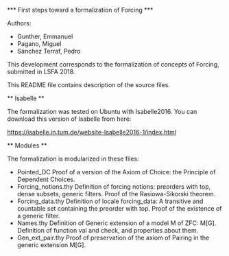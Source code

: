 *** First steps toward a formalization of Forcing ***

Authors:
- Gunther, Emmanuel
- Pagano, Miguel
- Sánchez Terraf, Pedro

This development corresponds to the formalization of 
concepts of Forcing, submitted in LSFA 2018.

This README file contains description of the source files.

** Isabelle **

The formalization was tested on Ubuntu with Isabelle2016.
You can download this version of Isabelle from here:

https://isabelle.in.tum.de/website-Isabelle2016-1/index.html


** Modules **

The formalization is modularized in these files:


- Pointed_DC
	Proof of a version of the Axiom of Choice:
	the Principle of Dependent Choices.
- Forcing_notions.thy
	Definition of forcing notions: preorders with top,
	dense subsets, generic filters. Proof of the
	Rasiowa-Sikorski theorem.
- Forcing_data.thy
	Definition of locale forcing_data: A transitive and countable
	set containing the preorder with top.
	Proof of the existence of a generic filter.
- Names.thy
	Definition of Generic extension of a model M of ZFC: M[G].
	Definition of function val and check, and properties about them.
- Gen_ext_pair.thy
	Proof of preservation of the axiom of Pairing in the generic
	extension M[G].
